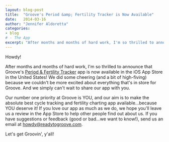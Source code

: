 ```yaml
---
layout: blog-post
title:  "Groove's Period &amp; Fertility Tracker is Now Available"
date:   2014-03-16
author: "Jennifer Aldoretta"
categories: 
- blog
# - The App
excerpt: "After months and months of hard work, I'm so thrilled to announce that Groove's Fertility &amp; Period Tracker app is now available in the iOS App Store..."
---
```


Howdy!

After months and months of hard work, I'm so thrilled to announce that Groove's <a class="text-link" href="https://itunes.apple.com/app/id831795151">Period &amp; Fertility Tracker</a> app is now available in the iOS App Store in the United States! We did some cheering (and a bit of high-fiving) because we couldn't be more excited about everything that's in store for Groove. And we simply can't wait to share our app with you.

Our number one priority at Groove is YOU, and our aim is to make the absolute best cycle tracking and fertility charting app available...because YOU deserve it! If you love our app as much as we do, we hope you'll leave us a review in the App Store to help other people find out about us. If you have suggestions or feedback (good or bad...we want to know!), send us an email at <a class="text-link" href="mailto:howdy@readytogroove.com">howdy@readytogroove.com</a>.

Let's get Groovin', y'all!
